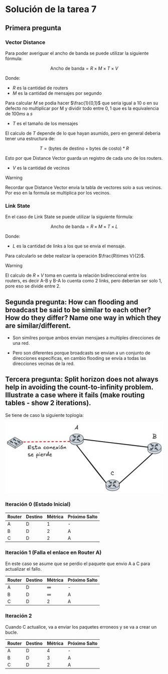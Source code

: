 # Solución de la tarea 7

## Primera pregunta

### Vector Distance

Para poder averiguar el ancho de banda se puede utilizar la siguiente fórmula:

$$
\text{Ancho de banda} = R \times M \times T \times V
$$

Donde:

- $R$ es la cantidad de routers
- $M$ es la cantidad de mensajes por segundo

Para calcular $M$ se podia hacer $\frac{1}{0,1}$ que seria igual a $10$ o en su defecto no multiplicar por M y dividir todo entre $0,1$ que es la equivalencia de $100ms$ a $s$

- $T$ es el tamaño de los mensajes

El calculo de $T$ depende de lo que hayan asumido, pero en general deberia tener una estructura de:

$$
T = (\text{bytes de destino} + \text{bytes de costo}) * R
$$

Esto por que Distance Vector guarda un registro de cada uno de los routers.

- $V$ es la cantidad de vecinos

> [!WARNING]  
> Recordar que Distance Vector envia la tabla de vectores solo a sus vecinos. Por eso en la formula se multiplica por los vecinos.

### Link State

En el caso de Link State se puede utilizar la siguiente fórmula:

$$
\text{Ancho de banda} = R \times M \times T \times L
$$

Donde:

- $L$ es la cantidad de links a los que se envia el mensaje.

Para calcularlo se debe realizar la operación $\frac{R\times V}{2}$.

> [!WARNING]  
> El calculo de $R\times V$ toma en cuenta la relación bidireccional entre los routers, es decir A-B y B-A lo cuenta como 2 links, pero deberían ser solo 1, pore eso se divide entre 2.

## Segunda pregunta: How can flooding and broadcast be said to be similar to each other? How do they differ? Name one way in which they are similar/different.

- Son similres porque ambos envian mensjaes a multiples direcciones de una red.

- Pero son diferentes porque broadcasts se envian a un conjunto de direcciones específicas, en cambio flooding se envía a todas las direcciones vecinas de la red.

## Tercera pregunta: Split horizon does not always help in avoiding the count-to-infinity problem. Illustrate a case where it fails (make routing tables - show 2 iterations).

Se tiene de caso la siguiente toplogía:

![topologia de ejemplo](./topology.png)

### Iteración 0 (Estado Inicial)

| Router | Destino | Métrica | Próximo Salto |
| ------ | ------- | ------- | ------------- |
| A      | D       | 1       | -             |
| B      | D       | 2       | A             |
| C      | D       | 2       | A             |

### Iteración 1 (Falla el enlace en Router A)

En este caso se asume que se perdio el paquete que envio A a C para actualizar el fallo.

| Router | Destino | Métrica  | Próximo Salto |
| ------ | ------- | -------- | ------------- |
| A      | D       | $\infty$ | -             |
| B      | D       | $\infty$ | A             |
| C      | D       | 2        | A             |

### Iteración 2

Cuando C actualice, va a enviar los paquetes erroneos y se va a crear un bucle.

| Router | Destino | Métrica | Próximo Salto |
| ------ | ------- | ------- | ------------- |
| A      | D       | 4       | -             |
| B      | D       | 3       | A             |
| C      | D       | 2       | A             |
